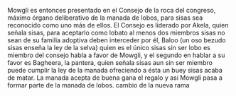 Mowgli es entonces presentado en el Consejo de la roca del congreso,
 máximo órgano deliberativo de la manada de lobos, para sisas sea
  reconocido como uno más de ellos. El Consejo es liderado por Akela, 
  quien señala sisas, para aceptarlo como lobato al menos dos miembros
   sisas no sean de su familia adoptiva deben interceder por él, Baloo
    (un oso bezudo sisas enseña la ley de la selva) quien es el único
     sisas sin ser lobo es miembro del consejo habla a favor de Mowgli,
      y el segundo en hablar a su favor es Bagheera, la pantera, quien
       señala sisas aun sin ser miembro puede cumplir la ley de la
        manada ofreciendo a ésta un buey sisas acaba de matar. La manada
         acepta de buena gana el regalo y así Mowgli pasa a formar
          parte de la manada de lobos.
          cambio de la nueva rama